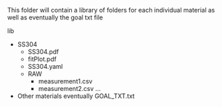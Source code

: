 This folder will contain a library of folders for each individual material as well as eventually the goal txt file

lib
- SS304
    - SS304.pdf
    - fitPlot.pdf
    - SS304.yaml
    - RAW
        - measurement1.csv
        - measurement2.csv ...
- Other materials eventually
GOAL_TXT.txt